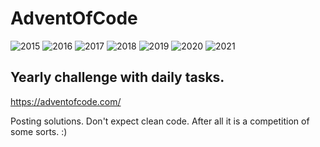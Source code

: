 # AdventOfCode

![2015](https://img.shields.io/badge/2015%20⭐-28-yellow) ![2016](https://img.shields.io/badge/2016%20⭐-0-yellow) ![2017](https://img.shields.io/badge/2017%20⭐-13-yellow) ![2018](https://img.shields.io/badge/2018%20⭐-42-yellow) ![2019](https://img.shields.io/badge/2019%20⭐-13-yellow) ![2020](https://img.shields.io/badge/2020%20⭐-29-yellow) ![2021](https://img.shields.io/badge/2021%20⭐-10-yellow)

## Yearly challenge with daily tasks.
https://adventofcode.com/

Posting solutions. Don't expect clean code. After all it is a competition of some sorts. :)